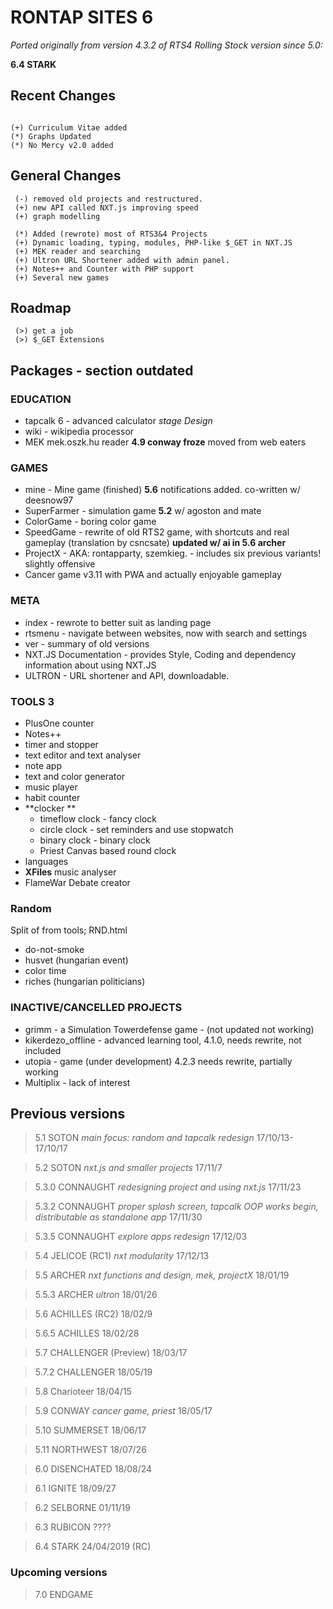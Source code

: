 # RONTAP SITES 6
*Ported originally from version 4.3.2 of RTS4*
*Rolling Stock version since 5.0:*

**6.4 STARK**

  ## Recent Changes
```

(+) Curriculum Vitae added
(*) Graphs Updated
(*) No Mercy v2.0 added

```

## General Changes
```
 (-) removed old projects and restructured.
 (+) new API called NXT.js improving speed
 (+) graph modelling

 (*) Added (rewrote) most of RTS3&4 Projects
 (+) Dynamic loading, typing, modules, PHP-like $_GET in NXT.JS
 (+) MEK reader and searching
 (+) Ultron URL Shortener added with admin panel.
 (+) Notes++ and Counter with PHP support
 (+) Several new games

```
## Roadmap
```
 (>) get a job
 (>) $_GET Extensions

```
## Packages - section outdated

### EDUCATION
* tapcalk 6 - advanced calculator _stage Design_
* wiki - wikipedia processor
* MEK mek.oszk.hu reader **4.9 conway froze**  moved from web eaters

### GAMES
* mine - Mine game (finished) **5.6** notifications added. co-written w/ deesnow97
* SuperFarmer - simulation game **5.2** w/ agoston and mate
* ColorGame - boring color game
* SpeedGame - rewrite of old RTS2 game, with shortcuts and real gameplay (translation by csncsate) **updated w/ ai in 5.6 archer**
* ProjectX - AKA: rontapparty, szemkieg. - includes six previous variants! slightly offensive
* Cancer game v3.11 with PWA and actually enjoyable gameplay

### META
* index -  rewrote to better suit as landing page
* rtsmenu - navigate between websites, now with search and settings
* ver -  summary of old versions
* NXT.JS Documentation - provides Style, Coding and dependency information about using NXT.JS
* ULTRON - URL shortener and API, downloadable.

### TOOLS 3
* PlusOne counter
* Notes++
* timer and stopper
* text editor and text analyser
* note app
* text and color generator
* music player
* habit counter
* **clocker  **
  * timeflow clock -  fancy clock  
  * circle clock - set reminders and use stopwatch
  * binary clock - binary clock
  * Priest Canvas based round clock  
* languages
* **XFiles** music analyser
* FlameWar Debate creator


### Random
Split of from tools; RND.html
* do-not-smoke
* husvet (hungarian event)
* color time
* riches (hungarian politicians)


### INACTIVE/CANCELLED PROJECTS
* grimm - a Simulation Towerdefense game - (not updated not working)
* kikerdezo_offline - advanced learning tool, 4.1.0, needs rewrite, not included
* utopia - game  (under development) 4.2.3 needs rewrite, partially working
* Multiplix - lack of interest

## Previous versions
> 5.1 SOTON _main focus: random and tapcalk redesign_ 17/10/13-17/10/17

> 5.2 SOTON _nxt.js and smaller projects_ 17/11/7

> 5.3.0 CONNAUGHT _redesigning project and using nxt.js_ 17/11/23

> 5.3.2 CONNAUGHT _proper splash screen, tapcalk OOP works begin, distributable as standalone app_ 17/11/30

> 5.3.5 CONNAUGHT _explore apps redesign_ 17/12/03

> 5.4 JELICOE (RC1) _nxt modularity_ 17/12/13

> 5.5 ARCHER _nxt functions and design, mek, projectX_   18/01/19

> 5.5.3 ARCHER _ultron_   18/01/26

> 5.6 ACHILLES (RC2) 18/02/9

> 5.6.5 ACHILLES 18/02/28

> 5.7 CHALLENGER (Preview) 18/03/17

> 5.7.2 CHALLENGER 18/05/19

> 5.8 Charioteer 18/04/15

> 5.9 CONWAY _cancer game, priest_ 18/05/17

> 5.10 SUMMERSET 18/06/17

> 5.11 NORTHWEST 18/07/26

> 6.0 DISENCHATED 18/08/24

> 6.1 IGNITE 18/09/27

> 6.2 SELBORNE 01/11/19

> 6.3 RUBICON ????

> 6.4 STARK 24/04/2019 (RC)

### Upcoming versions

> 7.0 ENDGAME 